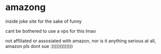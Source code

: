 # amazong

inside joke site for the sake of funny

cant be bothered to use a vps for this lmao

not affiliated or assosiated with amazon, nor is it anything serious at all, amazon pls dont sue :)))))))))))))
